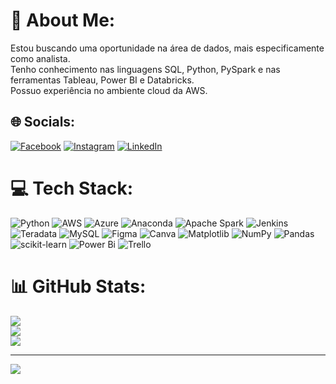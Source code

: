 # 💫 About Me:
Estou buscando uma oportunidade na área de dados, mais especificamente como analista.<br>Tenho conhecimento nas linguagens SQL, Python, PySpark e nas ferramentas Tableau, Power BI e Databricks.<br>Possuo experiência no ambiente cloud da AWS.


## 🌐 Socials:
[![Facebook](https://img.shields.io/badge/Facebook-%231877F2.svg?logo=Facebook&logoColor=white)](https://facebook.com/laurodumbra) [![Instagram](https://img.shields.io/badge/Instagram-%23E4405F.svg?logo=Instagram&logoColor=white)](https://instagram.com/laurodumbra) [![LinkedIn](https://img.shields.io/badge/LinkedIn-%230077B5.svg?logo=linkedin&logoColor=white)](https://linkedin.com/in/laurodumbra) 

# 💻 Tech Stack:
![Python](https://img.shields.io/badge/python-3670A0?style=for-the-badge&logo=python&logoColor=ffdd54) ![AWS](https://img.shields.io/badge/AWS-%23FF9900.svg?style=for-the-badge&logo=amazon-aws&logoColor=white) ![Azure](https://img.shields.io/badge/azure-%230072C6.svg?style=for-the-badge&logo=microsoftazure&logoColor=white) ![Anaconda](https://img.shields.io/badge/Anaconda-%2344A833.svg?style=for-the-badge&logo=anaconda&logoColor=white) ![Apache Spark](https://img.shields.io/badge/Apache%20Spark-FDEE21?style=for-the-badge&logo=apachespark&logoColor=black) ![Jenkins](https://img.shields.io/badge/jenkins-%232C5263.svg?style=for-the-badge&logo=jenkins&logoColor=white) ![Teradata](https://img.shields.io/badge/Teradata-F37440?style=for-the-badge&logo=teradata&logoColor=white) ![MySQL](https://img.shields.io/badge/mysql-%2300000f.svg?style=for-the-badge&logo=mysql&logoColor=white) ![Figma](https://img.shields.io/badge/figma-%23F24E1E.svg?style=for-the-badge&logo=figma&logoColor=white) ![Canva](https://img.shields.io/badge/Canva-%2300C4CC.svg?style=for-the-badge&logo=Canva&logoColor=white) ![Matplotlib](https://img.shields.io/badge/Matplotlib-%23ffffff.svg?style=for-the-badge&logo=Matplotlib&logoColor=black) ![NumPy](https://img.shields.io/badge/numpy-%23013243.svg?style=for-the-badge&logo=numpy&logoColor=white) ![Pandas](https://img.shields.io/badge/pandas-%23150458.svg?style=for-the-badge&logo=pandas&logoColor=white) ![scikit-learn](https://img.shields.io/badge/scikit--learn-%23F7931E.svg?style=for-the-badge&logo=scikit-learn&logoColor=white) ![Power Bi](https://img.shields.io/badge/power_bi-F2C811?style=for-the-badge&logo=powerbi&logoColor=black) ![Trello](https://img.shields.io/badge/Trello-%23026AA7.svg?style=for-the-badge&logo=Trello&logoColor=white)
# 📊 GitHub Stats:
![](https://github-readme-stats.vercel.app/api?username=lcdumbra&theme=dark&hide_border=false&include_all_commits=false&count_private=false)<br/>
![](https://github-readme-streak-stats.herokuapp.com/?user=lcdumbra&theme=dark&hide_border=false)<br/>
![](https://github-readme-stats.vercel.app/api/top-langs/?username=lcdumbra&theme=dark&hide_border=false&include_all_commits=false&count_private=false&layout=compact)

---
[![](https://visitcount.itsvg.in/api?id=lcdumbra&icon=0&color=0)](https://visitcount.itsvg.in)

<!-- Proudly created with GPRM ( https://gprm.itsvg.in ) -->
